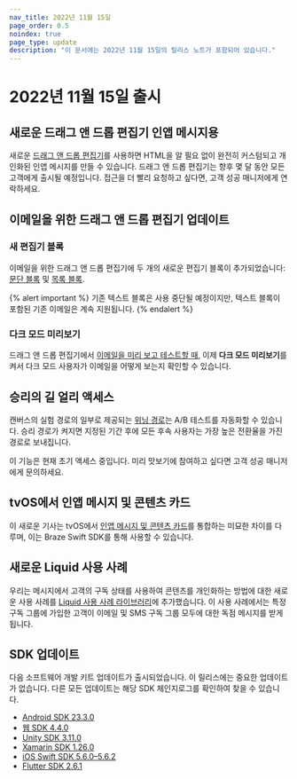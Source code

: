 ```yaml
---
nav_title: 2022년 11월 15일
page_order: 0.5
noindex: true
page_type: update
description: "이 문서에는 2022년 11월 15일의 릴리스 노트가 포함되어 있습니다."
---
```


# 2022년 11월 15일 출시

## 새로운 드래그 앤 드롭 편집기 인앱 메시지용

새로운 [드래그 앤 드롭 편집기]({{site.baseurl}}/user_guide/message_building_by_channel/in-app_messages/drag_and_drop)를 사용하면 HTML을 알 필요 없이 완전히 커스텀되고 개인화된 인앱 메시지를 만들 수 있습니다. 드래그 앤 드롭 편집기는 향후 몇 달 동안 모든 고객에게 출시될 예정입니다. 접근을 더 빨리 요청하고 싶다면, 고객 성공 매니저에게 연락하세요.

## 이메일을 위한 드래그 앤 드롭 편집기 업데이트

### 새 편집기 블록

이메일을 위한 드래그 앤 드롭 편집기에 두 개의 새로운 편집기 블록이 추가되었습니다: [문단 블록]({{site.baseurl}}/user_guide/message_building_by_channel/email/drag_and_drop/dnd_editor_blocks/#paragraph) 및 [목록 블록]({{site.baseurl}}/user_guide/message_building_by_channel/email/drag_and_drop/dnd_editor_blocks/#list).

{% alert important %}
기존 텍스트 블록은 사용 중단될 예정이지만, 텍스트 블록이 포함된 기존 이메일은 계속 지원됩니다.
{% endalert %}

### 다크 모드 미리보기

드래그 앤 드롭 편집기에서 [이메일을 미리 보고 테스트할 때]({{site.baseurl}}/user_guide/message_building_by_channel/email/html_editor/creating_an_email_campaign/#step-3b-preview-and-test-your-message), 이제 **다크 모드 미리보기**를 켜서 다크 모드 사용자가 이메일을 어떻게 보는지 확인할 수 있습니다.

## 승리의 길 얼리 액세스

캔버스의 실험 경로의 일부로 제공되는 [위닝 경로]({{site.baseurl}}/user_guide/engagement_tools/canvas/canvas_components/experiment_step/#step-2-turn-on-winning-path-optional)는 A/B 테스트를 자동화할 수 있습니다. 승리 경로가 켜지면 지정된 기간 후에 모든 후속 사용자는 가장 높은 전환율을 가진 경로로 보내집니다.

이 기능은 현재 초기 액세스 중입니다. 미리 맛보기에 참여하고 싶다면 고객 성공 매니저에게 문의하세요.

## tvOS에서 인앱 메시지 및 콘텐츠 카드

이 새로운 기사는 tvOS에서 [인앱 메시지 및 콘텐츠 카드]({{site.baseurl}}/developer_guide/platform_integration_guides/tvos/in-app_messaging)를 통합하는 미묘한 차이를 다루며, 이는 Braze Swift SDK를 통해 사용할 수 있습니다.

## 새로운 Liquid 사용 사례

우리는 메시지에서 고객의 구독 상태를 사용하여 콘텐츠를 개인화하는 방법에 대한 새로운 사용 사례를 [Liquid 사용 사례 라이브러리]({{site.baseurl}}/user_guide/personalization_and_dynamic_content/liquid/liquid_use_cases#misc-personalize-content)에 추가했습니다. 이 사용 사례에서는 특정 구독 그룹에 가입한 고객이 이메일 및 SMS 구독 그룹 모두에 대한 독점 메시지를 받게 됩니다.

## SDK 업데이트

다음 소프트웨어 개발 키트 업데이트가 출시되었습니다. 이 릴리스에는 중요한 업데이트가 없습니다. 다른 모든 업데이트는 해당 SDK 체인지로그를 확인하여 찾을 수 있습니다.

- [Android SDK 23.3.0](https://github.com/braze-inc/braze-android-sdk/blob/master/CHANGELOG.md#2330)
- [웹 SDK 4.4.0](https://github.com/braze-inc/braze-web-sdk/blob/master/CHANGELOG.md#440)
- [Unity SDK 3.11.0](https://github.com/Appboy/appboy-unity-sdk/blob/master/CHANGELOG.md#3110)
- [Xamarin SDK 1.26.0](https://github.com/braze-inc/braze-xamarin-sdk/blob/master/CHANGELOG.md#1260)
- [iOS Swift SDK 5.6.0–5.6.2](https://github.com/braze-inc/braze-swift-sdk/blob/main/CHANGELOG.md#562)
- [Flutter SDK 2.6.1](https://pub.dev/packages/braze_plugin/changelog#261)

